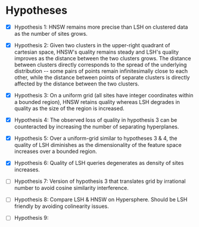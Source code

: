 # Hypotheses

- [x] Hypothesis 1: HNSW remains more precise than LSH on clustered data as the number of sites grows.
- [x] Hypothesis 2: Given two clusters in the upper-right quadrant of cartesian space, HNSW's quality remains steady and LSH's quality improves as the distance between the two clusters grows. The distance between clusters directly corresponds to the spread of the underlying distribution -- some pairs of points remain infinitesimally close to each other, while the distance between points of separate clusters is directly affected by the distance between the two clusters.
- [x] Hypothesis 3: On a uniform grid (all sites have integer coordinates within a bounded region), HNSW retains quality whereas LSH degrades in quality as the size of the region is increased.
- [x] Hypothesis 4: The observed loss of quality in hypothesis 3 can be counteracted by increasing the number of separating hyperplanes.
- [x] Hypothesis 5: Over a uniform-grid similar to hypotheses 3 & 4, the quality of LSH diminishes as the dimensionality of the feature space increases over a bounded region.
- [x] Hypothesis 6: Quality of LSH queries degenerates as density of sites increases.
- [ ] Hypothesis 7: Version of hypothesis 3 that translates grid by irrational number to avoid cosine similarity interference.
- [ ] Hypothesis 8: Compare LSH & HNSW on Hypersphere. Should be LSH friendly by avoiding colinearity issues.
- [ ] Hypothesis 9: 


